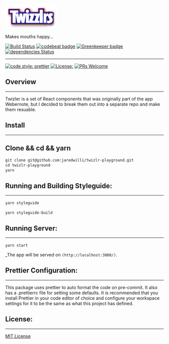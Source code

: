 ![Twizlrs](https://github.com/jaredwilli/twizlr-playground/blob/master/src/img/twizlr.png?raw=true)

Makes mouths happy...

[![Build Status](https://travis-ci.org/jaredwilli/twizlr-playground.svg?branch=build-path)](https://travis-ci.org/jaredwilli/twizlr-playground)
[![codebeat badge](https://codebeat.co/badges/1396f00a-f7ce-43a0-af73-1bfc2298213c)](https://codebeat.co/projects/github-com-jaredwilli-twizlr-playground-master)
[![Greenkeeper badge](https://badges.greenkeeper.io/jaredwilli/twizlr-playground.svg)](https://greenkeeper.io/)
[![dependencies Status](https://david-dm.org/jaredwilli/twizlr-playground/status.svg)](https://david-dm.org/jaredwilli/twizlr-playground)

--------

[![code style: prettier](https://img.shields.io/badge/code_style-prettier-ff69b4.svg?style=flat-square)](https://github.com/prettier/prettier)
[![License:](https://img.shields.io/npm/l/cross-env.svg?style=flat-square)](https://github.com/jaredwilli/twizlr-playground/blob/master/other/LICENSE)
[![PRs Welcome](https://img.shields.io/badge/PRs-welcome-brightgreen.svg?style=flat-square)](http://makeapullrequest.com)


## Overview
-------

Twizler is a set of React components that was originally part of the app Webernote, but I decided to break them out into a separate repo and make them resuable.


## Install
-------

## Clone && cd && yarn
```
git clone git@github.com:jaredwilli/twizlr-playground.git
cd twizlr-playground
yarn
```

## Running and Building Styleguide:
-------

`yarn styleguide`

`yarn styleguide-build`


## Running Server:
-------
`yarn start`

_The app will be served on `(http://localhost:3000/)`.


## Prettier Configuration:
-------

This package uses prettier to auto format the code on pre-commit. It also has a .prettierrc file for setting some defaults. It is recommended that you install Prettier in your code editor of choice and configure your workspace settings for it to be the same as what this project has defined.


## License:
-------

[MIT License](https://opensource.org/licenses/MIT)
